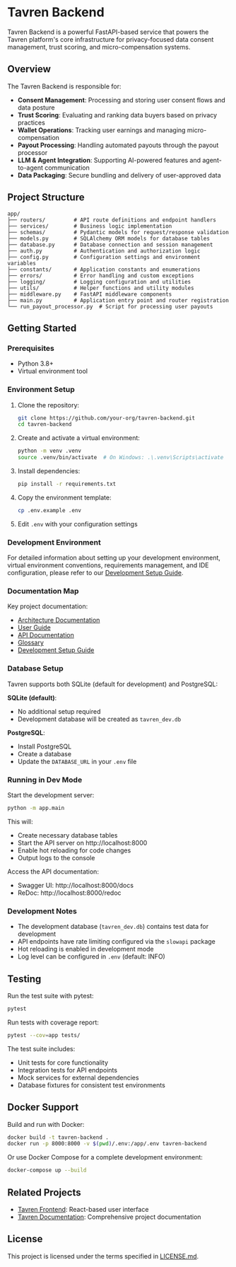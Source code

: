 # Tavren Backend

Tavren Backend is a powerful FastAPI-based service that powers the Tavren platform's core infrastructure for privacy-focused data consent management, trust scoring, and micro-compensation systems.

## Overview

The Tavren Backend is responsible for:

- **Consent Management**: Processing and storing user consent flows and data posture
- **Trust Scoring**: Evaluating and ranking data buyers based on privacy practices
- **Wallet Operations**: Tracking user earnings and managing micro-compensation
- **Payout Processing**: Handling automated payouts through the payout processor
- **LLM & Agent Integration**: Supporting AI-powered features and agent-to-agent communication
- **Data Packaging**: Secure bundling and delivery of user-approved data

## Project Structure

```
app/
├── routers/         # API route definitions and endpoint handlers
├── services/        # Business logic implementation
├── schemas/         # Pydantic models for request/response validation
├── models.py        # SQLAlchemy ORM models for database tables
├── database.py      # Database connection and session management
├── auth.py          # Authentication and authorization logic
├── config.py        # Configuration settings and environment variables
├── constants/       # Application constants and enumerations
├── errors/          # Error handling and custom exceptions
├── logging/         # Logging configuration and utilities
├── utils/           # Helper functions and utility modules
├── middleware.py    # FastAPI middleware components
├── main.py          # Application entry point and router registration
└── run_payout_processor.py  # Script for processing user payouts
```

## Getting Started

### Prerequisites
- Python 3.8+
- Virtual environment tool

### Environment Setup

1. Clone the repository:
   ```bash
   git clone https://github.com/your-org/tavren-backend.git
   cd tavren-backend
   ```

2. Create and activate a virtual environment:
   ```bash
   python -m venv .venv
   source .venv/bin/activate  # On Windows: .\.venv\Scripts\activate
   ```

3. Install dependencies:
   ```bash
   pip install -r requirements.txt
   ```

4. Copy the environment template:
   ```bash
   cp .env.example .env
   ```
   
5. Edit `.env` with your configuration settings

### Development Environment

For detailed information about setting up your development environment, virtual environment conventions, requirements management, and IDE configuration, please refer to our [Development Setup Guide](docs/DEVELOPMENT_SETUP.md).

### Documentation Map

Key project documentation:
- [Architecture Documentation](docs/ARCHITECTURE.md)
- [User Guide](docs/USER_GUIDE.md)
- [API Documentation](docs/API.md)
- [Glossary](docs/GLOSSARY.md)
- [Development Setup Guide](docs/DEVELOPMENT_SETUP.md)

### Database Setup

Tavren supports both SQLite (default for development) and PostgreSQL:

**SQLite (default)**:
- No additional setup required
- Development database will be created as `tavren_dev.db`

**PostgreSQL**:
- Install PostgreSQL
- Create a database
- Update the `DATABASE_URL` in your `.env` file

### Running in Dev Mode

Start the development server:

```bash
python -m app.main
```

This will:
- Create necessary database tables
- Start the API server on http://localhost:8000
- Enable hot reloading for code changes
- Output logs to the console

Access the API documentation:
- Swagger UI: http://localhost:8000/docs
- ReDoc: http://localhost:8000/redoc

### Development Notes

- The development database (`tavren_dev.db`) contains test data for development
- API endpoints have rate limiting configured via the `slowapi` package
- Hot reloading is enabled in development mode
- Log level can be configured in `.env` (default: INFO)

## Testing

Run the test suite with pytest:

```bash
pytest
```

Run tests with coverage report:

```bash
pytest --cov=app tests/
```

The test suite includes:
- Unit tests for core functionality
- Integration tests for API endpoints
- Mock services for external dependencies
- Database fixtures for consistent test environments

## Docker Support

Build and run with Docker:

```bash
docker build -t tavren-backend .
docker run -p 8000:8000 -v $(pwd)/.env:/app/.env tavren-backend
```

Or use Docker Compose for a complete development environment:

```bash
docker-compose up --build
```

## Related Projects

- [Tavren Frontend](../tavren-frontend/): React-based user interface
- [Tavren Documentation](../docs/): Comprehensive project documentation

## License

This project is licensed under the terms specified in [LICENSE.md](../LICENSE.md). 